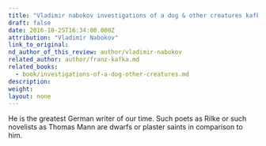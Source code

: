 ```yaml
---
title: "Vladimir nabokov investigations of a dog & other creatures kafka"
draft: false
date: 2016-10-25T16:34:00.000Z
attribution: "Vladimir Nabokov"
link_to_original:
nd_author_of_this_review: author/vladimir-nabokov
related_author: author/franz-kafka.md
related_books:
  - book/investigations-of-a-dog-other-creatures.md
description:
weight:
layout: none
---
```

He is the greatest German writer of our time. Such poets as Rilke or such novelists as Thomas Mann are dwarfs or plaster saints in comparison to him.

